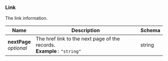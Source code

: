 
<a name="link"></a>
### Link
The link information.


|Name|Description|Schema|
|---|---|---|
|**nextPage**  <br>*optional*|The href link to the next page of the records.  <br>**Example** : `"string"`|string|



